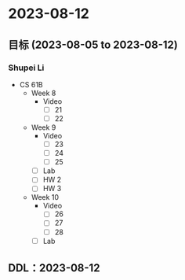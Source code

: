 # 2023-08-12
## 目标 (2023-08-05 to 2023-08-12)
### Shupei Li
- CS 61B
    - Week 8
        - Video
            - [ ] 21
            - [ ] 22
    - Week 9
        - Video
            - [ ] 23
            - [ ] 24
            - [ ] 25
        - [ ] Lab
        - [ ] HW 2
        - [ ] HW 3
    - Week 10
        - Video
            - [ ] 26
            - [ ] 27
            - [ ] 28
        - [ ] Lab

## DDL：2023-08-12
